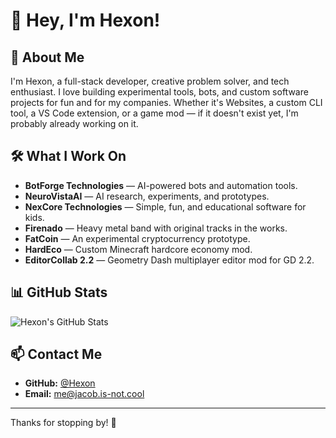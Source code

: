 # 👋 Hey, I'm Hexon!

## 🚀 About Me
I'm Hexon, a full-stack developer, creative problem solver, and tech enthusiast. I love building experimental tools, bots, and custom software projects for fun and for my companies. Whether it's Websites, a custom CLI tool, a VS Code extension, or a game mod — if it doesn't exist yet, I'm probably already working on it.

## 🛠️ What I Work On
- **BotForge Technologies** — AI-powered bots and automation tools.
- **NeuroVistaAI** — AI research, experiments, and prototypes.
- **NexCore Technologies** — Simple, fun, and educational software for kids.
- **Firenado** — Heavy metal band with original tracks in the works.
- **FatCoin** — An experimental cryptocurrency prototype.
- **HardEco** — Custom Minecraft hardcore economy mod.
- **EditorCollab 2.2** — Geometry Dash multiplayer editor mod for GD 2.2.

## 📊 GitHub Stats

![Hexon's GitHub Stats](https://github-readme-stats.vercel.app/api?username=jacobrdale&show_icons=true)

## 📫 Contact Me
- **GitHub:** [@Hexon](https://github.com/jacobrdale)
- **Email:** [me@jacob.is-not.cool](mailto:me@jacob.is-not.cool)

---

Thanks for stopping by! 👊
